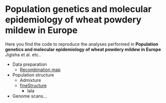 # Population genetics and molecular epidemiology of wheat powdery mildew in Europe

Here you find the code to reproduce the analyses performed in **Population genetics and molecular epidemiology of wheat powdery mildew in Europe** Jigisha et al. etc.. 


- Data preparation
  - [Recombination map](recombination_map/recombination_map.md)
- Population structure
  - Admixture
  - [fineStructure](fineStructure/fineStructure.md)
    - lala
- Genome scans... 
